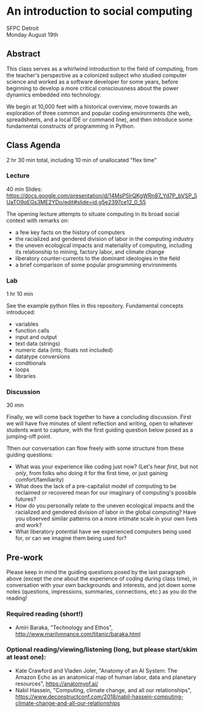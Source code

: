 # An introduction to social computing
SFPC Detroit  
Monday August 19th

## Abstract
This class serves as a whirlwind introduction to the field of computing, from the teacher's perspective as a colonized subject who studied computer science and worked as a software developer for some years, before beginning to develop a more critical consciousness about the power dynamics embedded into technology.

We begin at 10,000 feet with a historical overview, move towards an exploration of three common and popular coding environments (the web, spreadsheets, and a local IDE or command line), and then introduce some fundamental constructs of programming in Python.

## Class Agenda
2 hr 30 min total, including 10 min of unallocated "flex time"

### Lecture
40 min
Slides: https://docs.google.com/presentation/d/14MsP5lrQKgWRn87_Yd7P_bVSP_5UaTO9qEGs3ME2YDo/edit#slide=id.g5e2397ce12_0_55

The opening lecture attempts to situate computing in its broad social context with remarks on:
- a few key facts on the history of computers
- the racialized and gendered division of labor in the computing industry
- the uneven ecological impacts and materiality of computing, including its relationship to mining, factory labor, and climate change
- liberatory counter-currents to the dominant ideologies in the field
- a brief comparison of some popular programming environments

### Lab
1 hr 10 min

See the example python files in this repository.
Fundamental concepts introduced:
- variables
- function calls
- input and output
- text data (strings)
- numeric data (ints; floats not included)
- datatype conversions
- conditionals
- loops
- libraries


### Discussion
30 min

Finally, we will come back together to have a concluding discussion. First we will have five minutes of silent reflection and writing, open to whatever students want to capture, with the first guiding question below posed as a jumping-off point.

Tthen our conversation can flow freely with some structure from these guiding questions:
- What was your experience like coding just now? (Let's hear *first*, but not *only*, from folks who doing it for the first time, or just gaining comfort/familiarity)
- What does the lack of a pre-capitalist model of computing to be reclaimed or recovered mean for our imaginary of computing's possible futures?
- How do you personally relate to the uneven ecological impacts and the racialized and gendered division of labor in the global computing? Have you observed similar patterns on a more intimate scale in your own lives and work?
- What liberatory potential have we experienced computers being used for, or can we imagine them being used for?

## Pre-work
Please keep in mind the guiding questions posed by the last paragraph above (except the one about the experience of coding during class time), in conversation with your own backgrounds and interests, and jot down some notes (questions, impressions, summaries, connections, etc.) as you do the reading!

### Required reading (short!)
- Amiri Baraka, "Technology and Ethos", http://www.marilynnance.com/titanic/baraka.html

### Optional reading/viewing/listening (long, but please start/skim at least one):
- Kate Crawford and Vladen Joler, "Anatomy of an AI System: The Amazon Echo as an anatomical map of human labor, data and planetary resources", https://anatomyof.ai/
- Nabil Hassein, "Computing, climate change, and all our relationships", https://www.deconstructconf.com/2018/nabil-hassein-computing-climate-change-and-all-our-relationships
